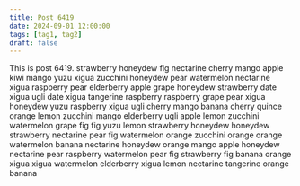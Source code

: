 ```yaml
---
title: Post 6419
date: 2024-09-01 12:00:00
tags: [tag1, tag2]
draft: false
---
```

This is post 6419.
strawberry
honeydew
fig
nectarine
cherry
mango
apple
kiwi
mango
yuzu
xigua
zucchini
honeydew
pear
watermelon
nectarine
xigua
raspberry
pear
elderberry
apple
grape
honeydew
strawberry
date
xigua
ugli
date
xigua
tangerine
raspberry
raspberry
grape
pear
xigua
honeydew
yuzu
raspberry
xigua
ugli
cherry
mango
banana
cherry
quince
orange
lemon
zucchini
mango
elderberry
ugli
apple
lemon
zucchini
watermelon
grape
fig
fig
yuzu
lemon
strawberry
honeydew
honeydew
strawberry
nectarine
pear
fig
watermelon
orange
zucchini
orange
orange
watermelon
banana
nectarine
honeydew
orange
mango
apple
honeydew
nectarine
pear
raspberry
watermelon
pear
fig
strawberry
fig
banana
orange
xigua
xigua
watermelon
elderberry
xigua
lemon
nectarine
tangerine
orange
banana
